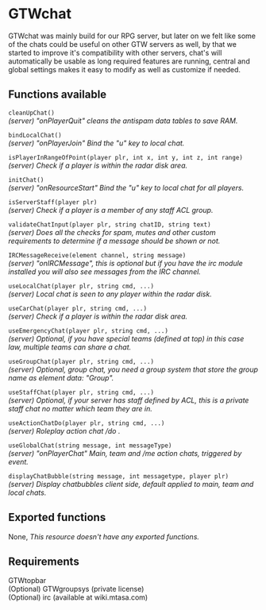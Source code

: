 # GTWchat
GTWchat was mainly build for our RPG server, but later on we felt like some of the chats could be useful 
on other GTW servers as well, by that we started to improve it's compatibility with other servers, chat's 
will automatically be usable as long required features are running, central and global settings makes it 
easy to modify as well as customize if needed.

## Functions available

`cleanUpChat()`  
_(server) "onPlayerQuit" cleans the antispam data tables to save RAM._

`bindLocalChat()`  
_(server) "onPlayerJoin" Bind the "u" key to local chat._

`isPlayerInRangeOfPoint(player plr, int x, int y, int z, int range)`  
_(server) Check if a player is within the radar disk area._

`initChat()`  
_(server) "onResourceStart" Bind the "u" key to local chat for all players._

`isServerStaff(player plr)`  
_(server) Check if a player is a member of any staff ACL group._

`validateChatInput(player plr, string chatID, string text)`  
_(server) Does all the checks for spam, mutes and other custom requirements to determine if a message should be shown or not._

`IRCMessageReceive(element channel, string message)`  
_(server) "onIRCMessage", this is optional but if you have the irc module installed you will also see messages from the IRC channel._

`useLocalChat(player plr, string cmd, ...)`  
_(server) Local chat is seen to any player within the radar disk._

`useCarChat(player plr, string cmd, ...)`  
_(server) Check if a player is within the radar disk area._

`useEmergencyChat(player plr, string cmd, ...)`  
_(server) Optional, if you have special teams (defined at top) in this case law, multiple teams can share a chat._

`useGroupChat(player plr, string cmd, ...)`  
_(server) Optional, group chat, you need a group system that store the group name as element data: "Group"._

`useStaffChat(player plr, string cmd, ...)`  
_(server) Optional, if your server has staff defined by ACL, this is a private staff chat no matter which team they are in._

`useActionChatDo(player plr, string cmd, ...)`  
_(server) Roleplay action chat /do <action>._

`useGlobalChat(string message, int messageType)`  
_(server) "onPlayerChat" Main, team and /me action chats, triggered by event._

`displayChatBubble(string message, int messagetype, player plr)`  
_(server) Display chatbubbles client side, default applied to main, team and local chats._

## Exported functions

None, _This resource doesn't have any exported functions._

## Requirements

GTWtopbar<br>
(Optional) GTWgroupsys (private license)<br>
(Optional) irc (available at wiki.mtasa.com)
